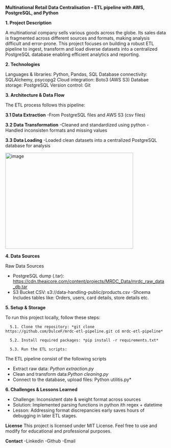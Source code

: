 **Multinational Retail Data Centralisation – ETL pipeline with AWS, PostgreSQL, and Python**

**1. Project Description**

A multinational company sells various goods across the globe. Its sales data is fragmented across different sources and formats, making analysis difficult and error-prone. This project focuses on building a robust ETL pipeline to ingest, transform and load diverse datasets into a centralized PostgreSQL database enabling efficient analytics and reporting.

**2. Technologies**
   
  Languages & libraries: Python, Pandas, SQL
  Database connectivity: SQLAlchemy, psycopg2
  Cloud integration: Boto3 (AWS S3)
  Databae storage: PostgreSQL
  Version control: Git

**3. Architecture & Data Flow**

The ETL process follows this pipeline:

 **3.1 Data Extraction**
   -From PostgreSQL files and AWS S3 (csv files)
   
 **3.2 Data Transformation**
   -Cleaned and standardized using python 
   -Handled inconsisten formats and missing values
   
 **3.3 Data Loading**
   -Loaded clean datasets into a centralized PostgreSQL database for analysis

<img width="400" height="300" alt="image" src="https://github.com/user-attachments/assets/6149628b-6284-4e60-b699-d3ebe2356067" />

**4. Data Sources**

Raw Data Sources
  - PostgreSQL dump (.tar): https://cdn.theaicore.com/content/projects/MRDC_Data/mrdc_raw_data_db.tar
  - S3 Bucket CSV: s3://data-handling-public/products.csv
   -Shcema
Includes tables like: Orders, users, card details, store details etc.

**5. Setup & Storage**

To run this project locally, follow these steps:

      5.1. Clone the repository: *git clone https://github.com/DulceF/mrdc-etl-pipeline.git cd mrdc-etl-pipeline*
   
      5.2. Install required packages: *pip install -r requirements.txt*
   
      5.3. Run the ETL scripts:
   The ETL pipeline consist of the following scripts
+ Extract raw data: *Python extraction.py*
+ Clean and transform data:*Python cleaning.py*
+ Connect to the database, upload files: Python utilitis.py*
       
**6. Challenges & Lessons Learned**

+ Challenge: Inconsistent date & weight format across sources
+ Solution: Implemented parsing functions in python ith regex + datetime
+ Lesson: Addressing format discrepancies early saves hours of debugging in later ETL stages.

**License**
This project is licensed under MIT License. 
Feel free to use and modify for educational and professional purposes.

**Contact**
-Linkedin
-Github
-Email



